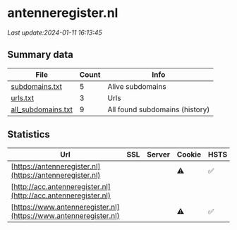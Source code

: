 # antenneregister.nl
*Last update:2024-01-11 16:13:45*
## Summary data
| File       | Count | Info |
|------------|-------|------|
|[subdomains.txt](/data/antenneregister/subdomains.txt)|5|Alive subdomains|
|[urls.txt](/data/antenneregister/urls.txt)|3|Urls|
|[all_subdomains.txt](/data/antenneregister/all_subdomains.txt)|9|All found subdomains (history)|
## Statistics
| Url | SSL | Server | Cookie | HSTS | CSP | XFO | XXP | RP | Tech |
|------------|-------|------|------|------|------|------|------|------|------|
|[https://antenneregister.nl](https://antenneregister.nl)| | |:warning: |:white_check_mark: | |:warning: |:white_check_mark: | |:white_check_mark: | |:white_check_mark: | |HSTS| |
|[http://acc.antenneregister.nl](http://acc.antenneregister.nl)| | | | | | | |:white_check_mark: | || |
|[https://www.antenneregister.nl](https://www.antenneregister.nl)| | |:warning: |:white_check_mark: | |:warning: |:white_check_mark: | |:white_check_mark: | |:white_check_mark: | |HSTS| |
